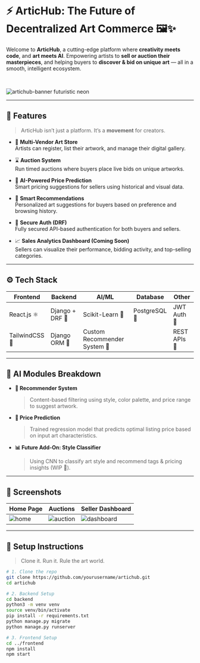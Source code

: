 # ⚡️ ArticHub: The Future of Decentralized Art Commerce 🖼️✨

Welcome to **ArticHub**, a cutting-edge platform where **creativity meets code**, and **art meets AI**. Empowering artists to **sell or auction their masterpieces**, and helping buyers to **discover & bid on unique art** — all in a smooth, intelligent ecosystem.

<br/>

![artichub-banner futuristic neon](https://your-banner-link.com) <!-- You can design a banner with neon glitch vibes on Canva or Figma and link it here -->

---

## 🚀 Features

> ArticHub isn’t just a platform. It’s a **movement** for creators.

- 🎨 **Multi-Vendor Art Store**  
  Artists can register, list their artwork, and manage their digital gallery.

- ⌛ **Auction System**  
  Run timed auctions where buyers place live bids on unique artworks.

- 🧠 **AI-Powered Price Prediction**  
  Smart pricing suggestions for sellers using historical and visual data.

- 🖖 **Smart Recommendations**  
  Personalized art suggestions for buyers based on preference and browsing history.

- 🔐 **Secure Auth (DRF)**  
  Fully secured API-based authentication for both buyers and sellers.

- 📈 **Sales Analytics Dashboard (Coming Soon)**  
  Sellers can visualize their performance, bidding activity, and top-selling categories.

---

## ⚙️ Tech Stack

| Frontend | Backend | AI/ML | Database | Other |
|---------|---------|--------|----------|-------|
| React.js ⚛️ | Django + DRF 🐍 | Scikit-Learn 🧠 | PostgreSQL 🐘 | JWT Auth 🔐 |
| TailwindCSS 🎨 | Django ORM 🧩 | Custom Recommender System 🎯 | | REST APIs 🚀 |

---

## 🧠 AI Modules Breakdown

- **🎯 Recommender System**  
  > Content-based filtering using style, color palette, and price range to suggest artwork.

- **💸 Price Prediction**  
  > Trained regression model that predicts optimal listing price based on input art characteristics.

- **📊 Future Add-On: Style Classifier**  
  > Using CNN to classify art style and recommend tags & pricing insights (WIP 🚧).

---

## 📸 Screenshots

<!-- Insert futuristic UI screenshots here -->
| Home Page | Auctions | Seller Dashboard |
|----------|----------|------------------|
| ![home](screens/home.png) | ![auction](screens/auction.png) | ![dashboard](screens/dashboard.png) |

---

## 🔧 Setup Instructions

> Clone it. Run it. Rule the art world.

```bash
# 1. Clone the repo
git clone https://github.com/yourusername/artichub.git
cd artichub

# 2. Backend Setup
cd backend
python3 -m venv venv
source venv/bin/activate
pip install -r requirements.txt
python manage.py migrate
python manage.py runserver

# 3. Frontend Setup
cd ../frontend
npm install
npm start
